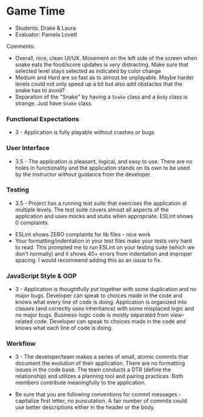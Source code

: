 # Game Time
* Students: Drake & Laura
* Evaluator: Pamela Lovett

Comments:
* Overall, nice, clean UI/UX. Movement on the left side of the screen when snake eats the food/score updates is _very_ distracting. Make sure that selected level stays selected as indicated by color change
* Medium and Hard are so fast as to almost be unplayable. Maybe harder levels could not only speed up a bit but also add obstacles that the snake has to avoid?
* Separation of the "Snake" by having a `Snake` class and a `Body` class is strange. Just have `Snake` class.

### Functional Expectations

* 3 - Application is fully playable without crashes or bugs

### User Interface

* 3.5 - The application is pleasant, logical, and easy to use. There are no holes in functionality and the application stands on its own to be used by the instructor _without_ guidance from the developer.

### Testing

* 3.5 - Project has a running test suite that exercises the application at multiple levels. The test suite covers almost all aspects of the application and uses mocks and stubs when appropriate. ESLint shows 0 complaints.

- ESLint shows ZERO complaints for lib files - nice work
- Your formatting/indentation in your test files make your tests _very_ hard to read. This prompted me to run ESLint on your testing suite (which we don't normally) and it shows 40+ errors from indentation and improper spacing. I would recommend adding this as an issue to fix. 

### JavaScript Style & OOP

* 3 - Application is thoughtfully put together with some duplication and no major bugs. Developer can speak to choices made in the code and knows what every line of code is doing. Application is organized into classes (and correctly uses inheritance) with some misplaced logic and no major bugs. Business-logic code is mostly separated from view-related code. Developer can speak to choices made in the code and knows what each line of code is doing.

### Workflow

* 3 - The developer/team makes a series of small, atomic commits that document the evolution of their application. There are no formatting issues in the code base. The team conducts a DTR (define the relationship) and utilizes a planning tool and pairing practices. Both members contribute meaningfully to the application.

- Be sure that you are following conventions for commit messages - capitalize first letter, no puncutation. A fair number of commits could use better descriptions either in the header or the body.
